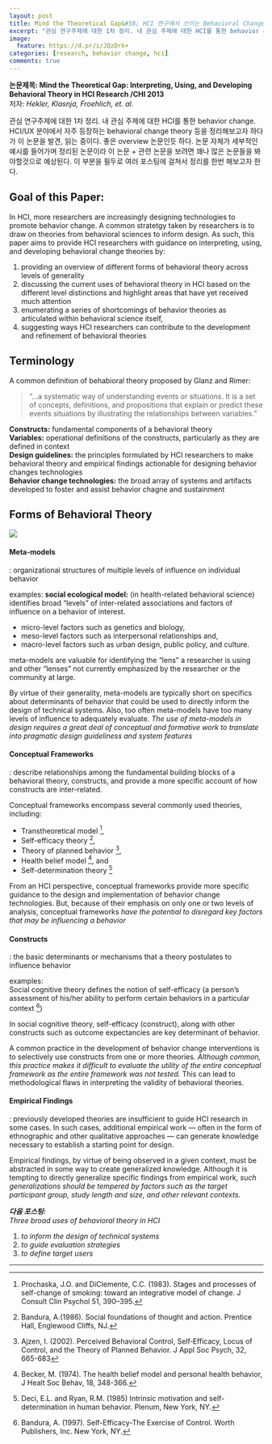 ```yaml
---
layout: post
title: Mind the Theoretical Gap&#58; HCI 연구에서 쓰이는 Behavioral Change Theory 정리 - Part 1
excerpt: "관심 연구주제에 대한 1차 정리. 내 관심 주제에 대한 HCI를 통한 behavior change 이다. HCI/UX 분야에서 자주 등장하는 behavioral change theory 등을 정리해보고자 하다가 이 논문을 발견, 읽는 중이다. 좋은 overview 논문인듯 하다. 논문 자체가 세부적인 예시를 들어가며 정리된 논문이라 이 논문 + 관련 논문을 보려면 꽤나 많은 논문들을 봐야할것으로 예상된다. 이 부분을 필두로 여러 포스팅에 걸쳐서 정리를 한번 해보고자 한다."
image:
  feature: https://d.pr/i/JQzDrk+
categories: [research, behavior change, hci]
comments: true
---
```


**논문제목: Mind the Theoretical Gap: Interpreting, Using, and Developing Behavioral Theory in HCI Research /CHI 2013**  
저자: _Hekler, Klasnja, Froehlich, et. al._

관심 연구주제에 대한 1차 정리. 내 관심 주제에 대한 HCI를 통한 behavior change. HCI/UX 분야에서 자주 등장하는 behavioral change theory 등을 정리해보고자 하다가 이 논문을 발견, 읽는 중이다. 좋은 overview 논문인듯 하다. 논문 자체가 세부적인 예시를 들어가며 정리된 논문이라 이 논문 + 관련 논문을 보려면 꽤나 많은 논문들을 봐야할것으로 예상된다. 이 부분을 필두로 여러 포스팅에 걸쳐서 정리를 한번 해보고자 한다.



## Goal of this Paper:

In HCI, more researchers are increasingly designing technologies to promote behavior change. A common stratetgy taken by researchers is to draw on theories from behavioral sciences to inform design. As such, this paper aims to provide HCI researchers with guidance on interpreting, using, and developing behavioral change theories by:
1. providing an overview of different forms of behavioral theory across levels of generality
2. discussing the current uses of behavioral theory in HCI based on the different level distinctions and highlight areas that have yet received much attention
3. enumerating a series of shortcomings of behavior theories as articulated within behavioral science itself,
4. suggesting ways HCI researchers can contribute to the development and refinement of behavioral theories



## Terminology

A common definition of behabioral theory proposed by Glanz and Rimer:
> “...a systematic way of understanding events or situations. It is a set of concepts, definitions, and propositions that explain or predict these events situations by illustrating the relationships between variables.”  

**Constructs:** fundamental components of a behavioral theory  
**Variables:** operational definitions of the constructs, particularly as they are defined in context  
**Design guidelines:** the principles formulated by HCI researchers to make behavioral theory and empirical findings actionable for designing behavior changes technologies  
**Behavior change technologies:** the broad array of systems and artifacts developed to foster and assist behavior chagne and sustainment



## Forms of Behavioral Theory
![](https://d.pr/i/0AWErk+)

#### Meta-models
: organizational structures of multiple levels of influence on individual behavior

examples: 
**social ecological model:** (in health-related behavioral science) identifies broad “levels” of inter-related associations and factors of influence on a behavior of interest.
 * micro-level factors such as genetics and biology,
* meso-level factors such as interpersonal relationships and, 
* macro-level factors such as urban design, public policy, and culture.

meta-models are valuable for identifying the “lens” a researcher is using and other “lenses” not currently emphasized by the researcher or the community at large.

By virtue of their generality, meta-models are typically short on specifics about determinants of behavior that could be used to directly inform the design of technical systems. Also, too often meta-models have too many levels of influence to adequately evaluate. _The use of meta-models in design requires a great deal of conceptual and formative work to translate into pragmatic design guideliness and system features_  


#### Conceptual Frameworks

: describe relationships among the fundamental building blocks of a behavioral theory, constructs, and provide a more specific account of how constructs are inter-related. 

Conceptual frameworks encompass several commonly used theories, including: 
* Transtheoretical model [^1],
* Self-efficacy theory [^2],
* Theory of planned behavior [^3],
* Health belief model [^4], and
* Self-determination theory [^5]

From an HCI perspective, conceptual frameworks provide more specific guidance to the design and implementation of behavior change technologies. But, because of their emphasis on only one or two levels of analysis, conceptual frameworks _have the potential to disregard key factors that may be influencing a behavior_  



#### Constructs

: the basic determinants or mechanisms that a theory postulates to influence behavior

examples:  
Social cognitive theory defines the notion of self-efficacy (a person’s assessment of his/her ability to perform certain behaviors in a particular context [^6])

In social cognitive theory, self-efficacy (construct), along with other constructs such as outcome expectancies are key determinant of behavior.

A common practice in the development of behavior change interventions is to selectively use constructs from one or more theories. _Although common, this practice makes it difficult to evaluate the utility of the entire conceptual framework as the entire framework was not tested._ This can lead to methodological flaws in interpreting the validity of behavioral theories.   



#### Empirical Findings

: previously developed theories are insufficient to guide HCI research in some cases. In such cases, additional empirical work — often in the form of ethnographic and other qualitative approaches — can generate knowledge necessary to establish a starting point for design.

Empirical findings, by virtue of being observed in a given context, must be abstracted in some way to create generalized knowledge. Although it is tempting to directly generalize specific findings from empirical work, _such generalizations should be tempered by factors such as the target participant group, study length and size, and other relevant contexts._  


***다음 포스팅:***  
*Three broad uses of behavioral theory in HCI*

1. *to inform the design of technical systems*
2. *to guide evaluation strategies*
3. *to define target users*

---
[^1]: Prochaska, J.O. and DiClemente, C.C. (1983). Stages and processes of self-change of smoking: toward an integrative model of change. J Consult Clin Psychol 51, 390–395. 
[^2]: Bandura, A.(1986). Social foundations of thought and action. Prentice Hall, Englewood Cliffs, NJ.
[^3]: Ajzen, I. (2002). Perceived Behavioral Control, Self‐Efficacy, Locus of Control, and the Theory of Planned Behavior. J Appl Soc Psych, 32, 665-683
[^4]: Becker, M. (1974). The health belief model and personal health behavior, J Healt Soc Behav, 18, 348-366.
[^5]: Deci, E.L. and Ryan, R.M. (1985) Intrinsic motivation and self-determination in human behavior. Plenum, New York, NY.
[^6]: Bandura, A. (1997). Self-Efficacy-The Exercise of Control. Worth Publishers, Inc. New York, NY.